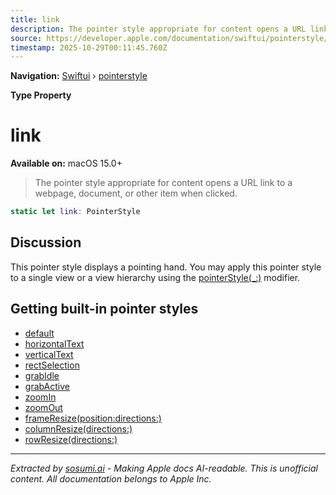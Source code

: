 ```yaml
---
title: link
description: The pointer style appropriate for content opens a URL link to a webpage, document, or other item when clicked.
source: https://developer.apple.com/documentation/swiftui/pointerstyle/link
timestamp: 2025-10-29T00:11:45.760Z
---
```


**Navigation:** [Swiftui](/documentation/swiftui) › [pointerstyle](/documentation/swiftui/pointerstyle)

**Type Property**

# link

**Available on:** macOS 15.0+

> The pointer style appropriate for content opens a URL link to a webpage, document, or other item when clicked.

```swift
static let link: PointerStyle
```

## Discussion

This pointer style displays a pointing hand. You may apply this pointer style to a single view or a view hierarchy using the [pointerStyle(_:)](/documentation/swiftui/view/pointerstyle(_:)) modifier.

## Getting built-in pointer styles

- [default](/documentation/swiftui/pointerstyle/default)
- [horizontalText](/documentation/swiftui/pointerstyle/horizontaltext)
- [verticalText](/documentation/swiftui/pointerstyle/verticaltext)
- [rectSelection](/documentation/swiftui/pointerstyle/rectselection)
- [grabIdle](/documentation/swiftui/pointerstyle/grabidle)
- [grabActive](/documentation/swiftui/pointerstyle/grabactive)
- [zoomIn](/documentation/swiftui/pointerstyle/zoomin)
- [zoomOut](/documentation/swiftui/pointerstyle/zoomout)
- [frameResize(position:directions:)](/documentation/swiftui/pointerstyle/frameresize(position:directions:))
- [columnResize(directions:)](/documentation/swiftui/pointerstyle/columnresize(directions:))
- [rowResize(directions:)](/documentation/swiftui/pointerstyle/rowresize(directions:))

---

*Extracted by [sosumi.ai](https://sosumi.ai) - Making Apple docs AI-readable.*
*This is unofficial content. All documentation belongs to Apple Inc.*
